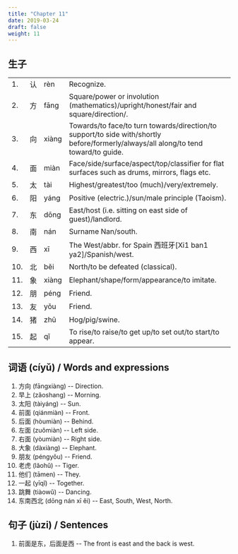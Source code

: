 ```yaml
---
title: "Chapter 11"
date: 2019-03-24
draft: false
weight: 11
---
```


## 生子

|     |     |       |   |
|-----|-----|-------|---|
| 1.  | 认  | rèn   | Recognize. |
| 2.  | 方  | fāng  | Square/power or involution (mathematics)/upright/honest/fair and square/direction/. |
| 3.  | 向  | xiàng | Towards/to face/to turn towards/direction/to support/to side with/shortly before/formerly/always/all along/to tend toward/to guide. |
| 4.  | 面  | miàn  | Face/side/surface/aspect/top/classifier for flat surfaces such as drums, mirrors, flags etc. |
| 5.  | 太  | tài   | Highest/greatest/too (much)/very/extremely. |
| 6.  | 阳  | yáng  | Positive (electric.)/sun/male principle (Taoism). |
| 7.  | 东  | dōng  | East/host (i.e. sitting on east side of guest)/landlord. |
| 8.  | 南  | nán   | Surname Nan/south. |
| 9.  | 西  | xī    | The West/abbr. for Spain 西班牙[Xi1 ban1 ya2]/Spanish/west. |
| 10. | 北  | běi   | North/to be defeated (classical). |
| 11. | 象  | xiàng | Elephant/shape/form/appearance/to imitate. |
| 12. | 朋  | péng  | Friend. |
| 13. | 友  | yǒu   | Friend. |
| 14. | 猪  | zhū   | Hog/pig/swine. |
| 15. | 起  | qǐ    | To rise/to raise/to get up/to set out/to start/to appear. |


## 词语 (cíyǔ) / Words and expressions

1. 方向 (fāngxiàng) -- Direction.
2. 早上 (zǎoshang) -- Morning.
3. 太阳 (tàiyáng) -- Sun.
4. 前面 (qiánmiàn) -- Front.
5. 后面 (hòumiàn) -- Behind.
6. 左面 (zuǒmiàn) -- Left side.
7. 右面 (yòumiàn) -- Right side.
8. 大象 (dàxiàng) -- Elephant.
9. 朋友 (péngyǒu) -- Friend.
10. 老虎 (lǎohǔ) -- Tiger.
11. 他们 (tāmen) -- They.
12. 一起 (yīqǐ) -- Together.
13. 跳舞 (tiàowǔ) -- Dancing.
14. 东南西北 (dōng nán xī ěi) -- East, South, West, North.

## 句子 (jùzi) / Sentences

1. 前面是东，后面是西 -- The front is east and the back is west.



